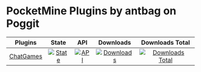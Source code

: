  # PocketMine Plugins by antbag on Poggit 

| Plugins | State | API | Downloads | Downloads Total |
| :-----: | :---: | :-: | :-------------: | :-------: |
| [ChatGames](https://github.com/antbag-pm-pl/ChatGames) | [![State](https://poggit.pmmp.io/shield.state/ChatGames)](https://poggit.pmmp.io/p/ChatGames) | [![API](https://poggit.pmmp.io/shield.api/ChatGames)](https://poggit.pmmp.io/p/ChatGames) | [![Downloads](https://poggit.pmmp.io/shield.dl/ChatGames)](https://poggit.pmmp.io/p/ChatGames) | [![Downloads Total](https://poggit.pmmp.io/shield.dl.total/ChatGames)](https://poggit.pmmp.io/p/ChatGames) |
